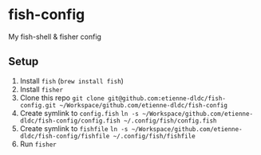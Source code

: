 # fish-config

My fish-shell &amp; fisher config

## Setup

1. Install `fish` (`brew install fish`)
2. Install `fisher`
3. Clone this repo `git clone git@github.com:etienne-dldc/fish-config.git ~/Workspace/github.com/etienne-dldc/fish-config`
4. Create symlink to `config.fish` `ln -s ~/Workspace/github.com/etienne-dldc/fish-config/config.fish ~/.config/fish/config.fish`
5. Create symlink to `fishfile` `ln -s ~/Workspace/github.com/etienne-dldc/fish-config/fishfile ~/.config/fish/fishfile`
6. Run `fisher`
